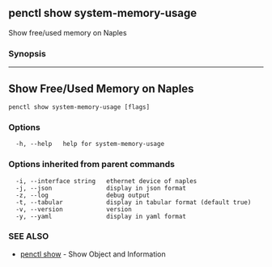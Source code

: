 ## penctl show system-memory-usage

Show free/used memory on Naples

### Synopsis



---------------------------------
 Show Free/Used Memory on Naples 
---------------------------------


```
penctl show system-memory-usage [flags]
```

### Options

```
  -h, --help   help for system-memory-usage
```

### Options inherited from parent commands

```
  -i, --interface string   ethernet device of naples
  -j, --json               display in json format
  -z, --log                debug output
  -t, --tabular            display in tabular format (default true)
  -v, --version            version
  -y, --yaml               display in yaml format
```

### SEE ALSO
* [penctl show](penctl_show.md)	 - Show Object and Information

